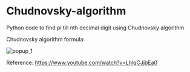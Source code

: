 # Chudnovsky-algorithm
Python code to find pi till nth decimal digit using Chudnovsky algorithm

Chudnovsky algorithm formula:

![popup_1](https://user-images.githubusercontent.com/111358462/224483875-14de6fa5-327a-4c9c-95d6-54cee7a799f8.png)

Reference: https://www.youtube.com/watch?v=LhlqCJjbEa0
